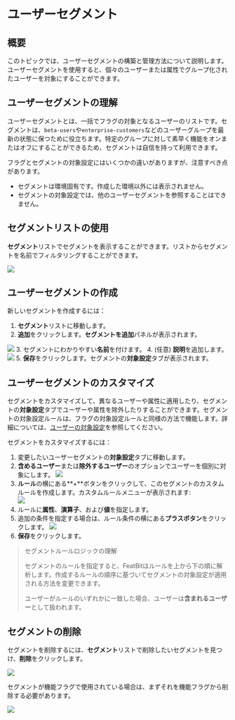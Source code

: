 # ユーザーセグメント

## 概要

このトピックでは、ユーザーセグメントの構築と管理方法について説明します。ユーザーセグメントを使用すると、個々のユーザーまたは属性でグループ化されたユーザーを対象にすることができます。

## ユーザーセグメントの理解

ユーザーセグメントとは、一括でフラグの対象となるユーザーのリストです。セグメントは、`beta-users`や`enterprise-customers`などのユーザーグループを最新の状態に保つために役立ちます。特定のグループに対して素早く機能をオンまたはオフにすることができるため、セグメントは自信を持って利用できます。

フラグとセグメントの対象設定にはいくつかの違いがありますが、注意すべき点があります。

* セグメントは環境固有です。作成した環境以外には表示されません。
* セグメントの対象設定では、他のユーザーセグメントを参照することはできません。

## セグメントリストの使用

**セグメント**リストでセグメントを表示することができます。リストからセグメントを名前でフィルタリングすることができます。

![](../../feature-flags/assets/users-and-user-segments/user-segments/001.webp)

## ユーザーセグメントの作成

新しいセグメントを作成するには：

1. **セグメント**リストに移動します。
2.  **追加**をクリックします。**セグメントを追加**パネルが表示されます。

![](../../feature-flags/assets/users-and-user-segments/user-segments/002.webp)
3. セグメントにわかりやすい**名前**を付けます。
4. (任意) **説明**を追加します。
![](../../feature-flags/assets/users-and-user-segments/user-segments/003.webp)
5. **保存**をクリックします。セグメントの**対象設定**タブが表示されます。

## ユーザーセグメントのカスタマイズ

セグメントをカスタマイズして、異なるユーザーや属性に適用したり、セグメントの**対象設定**タブでユーザーや属性を除外したりすることができます。セグメントの対象設定ルールは、フラグの対象設定ルールと同様の方法で機能します。詳細については、[ユーザーの対象設定](../targeting-users-with-flags/targeting-rules.md)を参照してください。

セグメントをカスタマイズするには：

1. 変更したいユーザーセグメントの**対象設定**タブに移動します。
2. **含めるユーザー**または**除外するユーザー**のオプションでユーザーを個別に対象にします。
![](../../feature-flags/assets/users-and-user-segments/user-segments/004.webp)
3. **ルール**の横にある**+**ボタンをクリックして、このセグメントのカスタムルールを作成します。カスタムルールメニューが表示されます:\
![](../../feature-flags/assets/users-and-user-segments/user-segments/005.webp)
4. ルールに**属性**、**演算子**、および**値**を指定します。
5. 追加の条件を指定する場合は、ルール条件の横にある**プラスボタン**をクリックします。
![](../../feature-flags/assets/users-and-user-segments/user-segments/006.webp)
6. **保存**をクリックします。

> セグメントルールロジックの理解
>
> セグメントのルールを指定すると、FeatBitはルールを上から下の順に解析します。作成するルールの順序に基づいてセグメントの対象設定が適用される方法を変更できます。
>
> ユーザーがルールのいずれかに一致した場合、ユーザーは**含まれるユーザー**として扱われます。

## セグメントの削除

セグメントを削除するには、**セグメント**リストで削除したいセグメントを見つけ、**削除**をクリックします。

![](../../feature-flags/assets/users-and-user-segments/user-segments/007.webp)

セグメントが機能フラグで使用されている場合は、まずそれを機能フラグから削除する必要があります。

![](../../feature-flags/assets/users-and-user-segments/user-segments/008.webp)